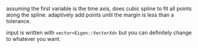 assuming the first variable is the time axis, does cubic spline to fit all points along the spline.
adaptively add points until the margin is less than a tolerance. 

input is written with ```vector<Eigen::VectorXd>``` but you can definitely change to whatever you want.
